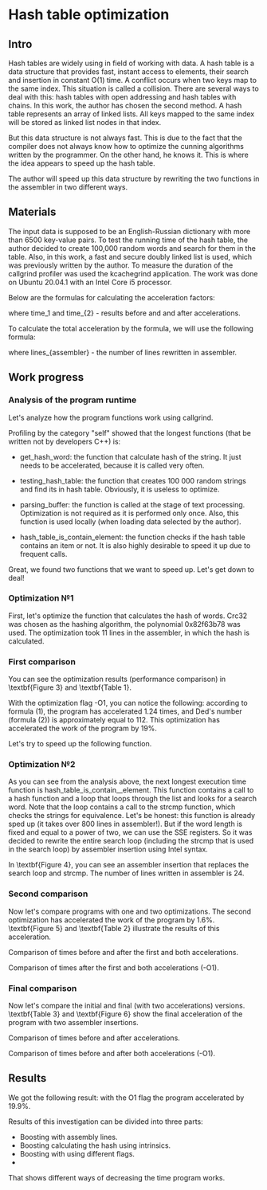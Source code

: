 
# Hash table optimization

## Intro

Hash tables are widely using in field of working with data. A hash table is a data structure that provides fast, instant access to elements, their search and insertion in constant O(1) time. A conflict occurs when two keys map to the same index. This situation is called a collision. There are several ways to deal with this: hash tables with open addressing and hash tables with chains. In this work, the author has chosen the second method. A hash table represents an array of linked lists. All keys mapped to the same index will be stored as linked list nodes in that index.


But this data structure is not always fast. This is due to the fact that the compiler does not always know how to optimize the cunning algorithms written by the programmer. On the other hand, he knows it. This is where the idea appears to speed up the hash table.


The author will speed up this data structure by rewriting the two functions in the assembler in two different ways.

## Materials

The input data is supposed to be an English-Russian dictionary with more than 6500 key-value pairs. To test the running time of the hash table, the author decided to create 100,000 random words and search for them in the table. Also, in this work, a fast and secure doubly linked list is used, which was previously written by the author. To measure the duration of the callgrind profiler was used the kcachegrind application. The work was done on Ubuntu 20.04.1 with an Intel Core i5 processor.

Below are the formulas for calculating the acceleration factors:

<!-- <img src="https://github.com/x-ENIAC/MIPT_projects_3_sem/blob/master/Graphics_editor/examples/2.jpg" alt="drawing2" width="600"/> -->

where time_1 and time_{2} - results before and and after accelerations.

To calculate the total acceleration by the formula, we will use the following formula: 

where lines_{assembler} - the number of lines rewritten in assembler.


## Work progress

### Analysis of the program runtime

Let's analyze how the program functions work using callgrind.

<!-- callgring 1 -->

Profiling by the category "self" showed that the longest functions (that be written not by developers C++) is:

- get_hash_word: the function that calculate hash of the string. It just needs to be accelerated, because it is called very often.

- testing_hash_table: the function that creates 100 000 random strings and find its in hash  table. Obviously, it is useless to optimize.

- parsing_buffer: the function is called at the stage of text processing. Optimization is not required as it is performed only once. Also, this function is used locally (when loading data selected by the author).
  
- hash_table_is_contain_element: the function checks if the hash table contains an item or not. It is also highly desirable to speed it up due to frequent calls.

Great, we found two functions that we want to speed up. Let's get down to deal!

### Optimization №1

First, let's optimize the function that calculates the hash of words. Crc32 was chosen as the hashing algorithm, the polynomial 0x82f63b78 was used. The optimization took 11 lines in the assembler, in which the hash is calculated.


<!-- callgring 2 -->

### First comparison

You can see the optimization results (performance comparison) in \textbf{Figure 3} and \textbf{Table 1}.

<!-- callgring 3 -->

With the optimization flag -O1, you can notice the following: according to formula (1), the program has accelerated 1.24 times, and Ded's number (formula (2)) is approximately equal to 112. This optimization has accelerated the work of the program by 19\%.

<!-- callgring 4 -->

Let's try to speed up the following function.

### Optimization №2

As you can see from the analysis above, the next longest execution time function is hash_table_is_contain__element. This function contains a call to a hash function and a loop that loops through the list and looks for a search word. Note that the loop contains a call to the strcmp function, which checks the strings for equivalence. Let's be honest: this function is already sped up (it takes over 800 lines in assembler!). But if the word length is fixed and equal to a power of two, we can use the SSE registers. So it was decided to rewrite the entire search loop (including the strcmp that is used in the search loop) by assembler insertion using Intel syntax.

In \textbf{Figure 4}, you can see an assembler insertion that replaces the search loop and strcmp. The number of lines written in assembler is 24.


<!-- callgring 5 -->

### Second comparison

Now let's compare programs with one and two optimizations. The second optimization has accelerated the work of the program by 1.6\%. \textbf{Figure 5} and \textbf{Table 2} illustrate the results of this acceleration.


<!-- callgring 6 -->

Comparison of times before and after the first and both accelerations.


<!-- callgring 7 -->
Comparison of times after the first and both accelerations (-O1).

### Final comparison

Now let's compare the initial and final (with two accelerations) versions. \textbf{Table 3} and \textbf{Figure 6} show the final acceleration of the program with two assembler insertions.


<!-- callgring 8 -->

Comparison of times before and after accelerations.


<!-- callgring 9 -->
Comparison of times before and after both accelerations (-O1).


## Results

We got the following result: with the O1 flag the program accelerated by  19.9\%.

Results of this investigation can be divided into three parts:

* Boosting with assembly lines.
* Boosting calculating the hash using intrinsics.
* Boosting with using different flags.
* 
That shows different ways of decreasing the time program works.


<!-- 

\section{References}
\begin{itemize}
  \item Author's github page: https://github.com/owl1234/MIPT\underline{\hspace{1mm}}projects\underline{\hspace{1mm}} 2\underline{\hspace{1mm}}sem/tree/master/Hash%20table
  \item Intel website with intrinsics: https://software.intel.com/sites/landingpage/IntrinsicsGuide
  \item Documentation for using extended assembly: https://gcc.gnu.org/onlinedocs/gcc/Extended-Asm.html
\end{itemize}

\bibliographystyle{plain}
\end{document} -->


